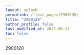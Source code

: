 ```yaml
---
layout: splash
permalink: /float_pages/2900120/
title: "2900120"
author_profile: false
last_modified_at: 2025-06-13
toc: false
---
```

 
2900120
